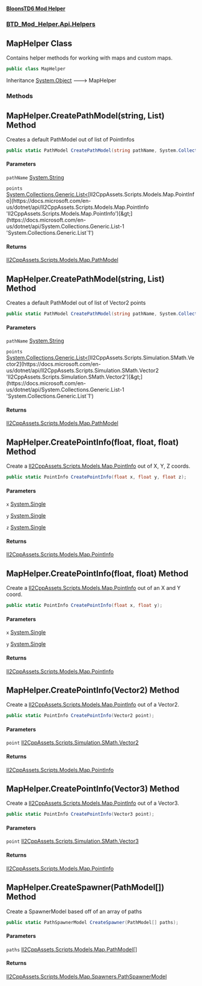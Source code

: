 #### [BloonsTD6 Mod Helper](README.md 'README')
### [BTD_Mod_Helper.Api.Helpers](README.md#BTD_Mod_Helper.Api.Helpers 'BTD_Mod_Helper.Api.Helpers')

## MapHelper Class

Contains helper methods for working with maps and custom maps.

```csharp
public class MapHelper
```

Inheritance [System.Object](https://docs.microsoft.com/en-us/dotnet/api/System.Object 'System.Object') &#129106; MapHelper
### Methods

<a name='BTD_Mod_Helper.Api.Helpers.MapHelper.CreatePathModel(string,System.Collections.Generic.List_PointInfo_)'></a>

## MapHelper.CreatePathModel(string, List<PointInfo>) Method

Creates a default PathModel out of list of PointInfos

```csharp
public static PathModel CreatePathModel(string pathName, System.Collections.Generic.List<PointInfo> points);
```
#### Parameters

<a name='BTD_Mod_Helper.Api.Helpers.MapHelper.CreatePathModel(string,System.Collections.Generic.List_PointInfo_).pathName'></a>

`pathName` [System.String](https://docs.microsoft.com/en-us/dotnet/api/System.String 'System.String')

<a name='BTD_Mod_Helper.Api.Helpers.MapHelper.CreatePathModel(string,System.Collections.Generic.List_PointInfo_).points'></a>

`points` [System.Collections.Generic.List&lt;](https://docs.microsoft.com/en-us/dotnet/api/System.Collections.Generic.List-1 'System.Collections.Generic.List`1')[Il2CppAssets.Scripts.Models.Map.PointInfo](https://docs.microsoft.com/en-us/dotnet/api/Il2CppAssets.Scripts.Models.Map.PointInfo 'Il2CppAssets.Scripts.Models.Map.PointInfo')[&gt;](https://docs.microsoft.com/en-us/dotnet/api/System.Collections.Generic.List-1 'System.Collections.Generic.List`1')

#### Returns
[Il2CppAssets.Scripts.Models.Map.PathModel](https://docs.microsoft.com/en-us/dotnet/api/Il2CppAssets.Scripts.Models.Map.PathModel 'Il2CppAssets.Scripts.Models.Map.PathModel')

<a name='BTD_Mod_Helper.Api.Helpers.MapHelper.CreatePathModel(string,System.Collections.Generic.List_Vector2_)'></a>

## MapHelper.CreatePathModel(string, List<Vector2>) Method

Creates a default PathModel out of list of Vector2 points

```csharp
public static PathModel CreatePathModel(string pathName, System.Collections.Generic.List<Vector2> points);
```
#### Parameters

<a name='BTD_Mod_Helper.Api.Helpers.MapHelper.CreatePathModel(string,System.Collections.Generic.List_Vector2_).pathName'></a>

`pathName` [System.String](https://docs.microsoft.com/en-us/dotnet/api/System.String 'System.String')

<a name='BTD_Mod_Helper.Api.Helpers.MapHelper.CreatePathModel(string,System.Collections.Generic.List_Vector2_).points'></a>

`points` [System.Collections.Generic.List&lt;](https://docs.microsoft.com/en-us/dotnet/api/System.Collections.Generic.List-1 'System.Collections.Generic.List`1')[Il2CppAssets.Scripts.Simulation.SMath.Vector2](https://docs.microsoft.com/en-us/dotnet/api/Il2CppAssets.Scripts.Simulation.SMath.Vector2 'Il2CppAssets.Scripts.Simulation.SMath.Vector2')[&gt;](https://docs.microsoft.com/en-us/dotnet/api/System.Collections.Generic.List-1 'System.Collections.Generic.List`1')

#### Returns
[Il2CppAssets.Scripts.Models.Map.PathModel](https://docs.microsoft.com/en-us/dotnet/api/Il2CppAssets.Scripts.Models.Map.PathModel 'Il2CppAssets.Scripts.Models.Map.PathModel')

<a name='BTD_Mod_Helper.Api.Helpers.MapHelper.CreatePointInfo(float,float,float)'></a>

## MapHelper.CreatePointInfo(float, float, float) Method

Create a [Il2CppAssets.Scripts.Models.Map.PointInfo](https://docs.microsoft.com/en-us/dotnet/api/Il2CppAssets.Scripts.Models.Map.PointInfo 'Il2CppAssets.Scripts.Models.Map.PointInfo') out of X, Y, Z coords.

```csharp
public static PointInfo CreatePointInfo(float x, float y, float z);
```
#### Parameters

<a name='BTD_Mod_Helper.Api.Helpers.MapHelper.CreatePointInfo(float,float,float).x'></a>

`x` [System.Single](https://docs.microsoft.com/en-us/dotnet/api/System.Single 'System.Single')

<a name='BTD_Mod_Helper.Api.Helpers.MapHelper.CreatePointInfo(float,float,float).y'></a>

`y` [System.Single](https://docs.microsoft.com/en-us/dotnet/api/System.Single 'System.Single')

<a name='BTD_Mod_Helper.Api.Helpers.MapHelper.CreatePointInfo(float,float,float).z'></a>

`z` [System.Single](https://docs.microsoft.com/en-us/dotnet/api/System.Single 'System.Single')

#### Returns
[Il2CppAssets.Scripts.Models.Map.PointInfo](https://docs.microsoft.com/en-us/dotnet/api/Il2CppAssets.Scripts.Models.Map.PointInfo 'Il2CppAssets.Scripts.Models.Map.PointInfo')

<a name='BTD_Mod_Helper.Api.Helpers.MapHelper.CreatePointInfo(float,float)'></a>

## MapHelper.CreatePointInfo(float, float) Method

Create a [Il2CppAssets.Scripts.Models.Map.PointInfo](https://docs.microsoft.com/en-us/dotnet/api/Il2CppAssets.Scripts.Models.Map.PointInfo 'Il2CppAssets.Scripts.Models.Map.PointInfo') out of an X and Y coord.

```csharp
public static PointInfo CreatePointInfo(float x, float y);
```
#### Parameters

<a name='BTD_Mod_Helper.Api.Helpers.MapHelper.CreatePointInfo(float,float).x'></a>

`x` [System.Single](https://docs.microsoft.com/en-us/dotnet/api/System.Single 'System.Single')

<a name='BTD_Mod_Helper.Api.Helpers.MapHelper.CreatePointInfo(float,float).y'></a>

`y` [System.Single](https://docs.microsoft.com/en-us/dotnet/api/System.Single 'System.Single')

#### Returns
[Il2CppAssets.Scripts.Models.Map.PointInfo](https://docs.microsoft.com/en-us/dotnet/api/Il2CppAssets.Scripts.Models.Map.PointInfo 'Il2CppAssets.Scripts.Models.Map.PointInfo')

<a name='BTD_Mod_Helper.Api.Helpers.MapHelper.CreatePointInfo(Vector2)'></a>

## MapHelper.CreatePointInfo(Vector2) Method

Create a [Il2CppAssets.Scripts.Models.Map.PointInfo](https://docs.microsoft.com/en-us/dotnet/api/Il2CppAssets.Scripts.Models.Map.PointInfo 'Il2CppAssets.Scripts.Models.Map.PointInfo') out of a Vector2.

```csharp
public static PointInfo CreatePointInfo(Vector2 point);
```
#### Parameters

<a name='BTD_Mod_Helper.Api.Helpers.MapHelper.CreatePointInfo(Vector2).point'></a>

`point` [Il2CppAssets.Scripts.Simulation.SMath.Vector2](https://docs.microsoft.com/en-us/dotnet/api/Il2CppAssets.Scripts.Simulation.SMath.Vector2 'Il2CppAssets.Scripts.Simulation.SMath.Vector2')

#### Returns
[Il2CppAssets.Scripts.Models.Map.PointInfo](https://docs.microsoft.com/en-us/dotnet/api/Il2CppAssets.Scripts.Models.Map.PointInfo 'Il2CppAssets.Scripts.Models.Map.PointInfo')

<a name='BTD_Mod_Helper.Api.Helpers.MapHelper.CreatePointInfo(Vector3)'></a>

## MapHelper.CreatePointInfo(Vector3) Method

Create a [Il2CppAssets.Scripts.Models.Map.PointInfo](https://docs.microsoft.com/en-us/dotnet/api/Il2CppAssets.Scripts.Models.Map.PointInfo 'Il2CppAssets.Scripts.Models.Map.PointInfo') out of a Vector3.

```csharp
public static PointInfo CreatePointInfo(Vector3 point);
```
#### Parameters

<a name='BTD_Mod_Helper.Api.Helpers.MapHelper.CreatePointInfo(Vector3).point'></a>

`point` [Il2CppAssets.Scripts.Simulation.SMath.Vector3](https://docs.microsoft.com/en-us/dotnet/api/Il2CppAssets.Scripts.Simulation.SMath.Vector3 'Il2CppAssets.Scripts.Simulation.SMath.Vector3')

#### Returns
[Il2CppAssets.Scripts.Models.Map.PointInfo](https://docs.microsoft.com/en-us/dotnet/api/Il2CppAssets.Scripts.Models.Map.PointInfo 'Il2CppAssets.Scripts.Models.Map.PointInfo')

<a name='BTD_Mod_Helper.Api.Helpers.MapHelper.CreateSpawner(PathModel[])'></a>

## MapHelper.CreateSpawner(PathModel[]) Method

Create a SpawnerModel based off of an array of paths

```csharp
public static PathSpawnerModel CreateSpawner(PathModel[] paths);
```
#### Parameters

<a name='BTD_Mod_Helper.Api.Helpers.MapHelper.CreateSpawner(PathModel[]).paths'></a>

`paths` [Il2CppAssets.Scripts.Models.Map.PathModel](https://docs.microsoft.com/en-us/dotnet/api/Il2CppAssets.Scripts.Models.Map.PathModel 'Il2CppAssets.Scripts.Models.Map.PathModel')[[]](https://docs.microsoft.com/en-us/dotnet/api/System.Array 'System.Array')

#### Returns
[Il2CppAssets.Scripts.Models.Map.Spawners.PathSpawnerModel](https://docs.microsoft.com/en-us/dotnet/api/Il2CppAssets.Scripts.Models.Map.Spawners.PathSpawnerModel 'Il2CppAssets.Scripts.Models.Map.Spawners.PathSpawnerModel')